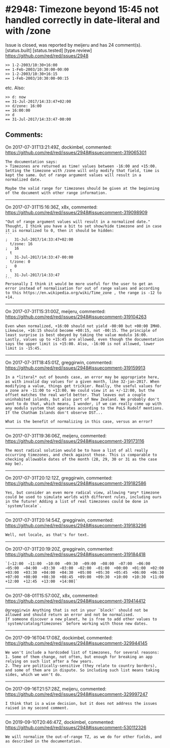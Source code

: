 
#2948: Timezone beyond 15:45 not handled correctly in date-literal and with /zone
================================================================================
Issue is closed, was reported by meijeru and has 24 comment(s).
[status.built] [status.tested] [type.review]
<https://github.com/red/red/issues/2948>

```
>> 1-2-2003/10:30+16:00
== 1-Feb-2003/10:30:00-00:00
>> 1-2-2003/10:30+16:15
== 1-Feb-2003/10:30:00-00:15
```
etc.
Also: 
```
>> d: now
== 31-Jul-2017/14:33:47+02:00
>> d/zone: 16:00
== 16:00:00
>> d
== 31-Jul-2017/14:33:47-00:00
```



Comments:
--------------------------------------------------------------------------------

On 2017-07-31T13:21:49Z, dockimbel, commented:
<https://github.com/red/red/issues/2948#issuecomment-319065301>

    The documentation says:
    > Timezones are returned as time! values between -16:00 and +15:00. Setting the timezone with /zone will only modify that field, time is kept the same. Out of range argument values will result in a normalized date.
    
    Maybe the valid range for timezones should be given at the beginning of the document with other range information.

--------------------------------------------------------------------------------

On 2017-07-31T15:16:36Z, x8x, commented:
<https://github.com/red/red/issues/2948#issuecomment-319098909>

    "Out of range argument values will result in a normalized date."
    Thought, I think you have a bit to set show/hide timezone and in case it is normalized to 0, then it should be hidden:
    ```
    ;   31-Jul-2017/14:33:47+02:00
      t/zone: 16
    ;   16
      t
    ;   31-Jul-2017/14:33:47-00:00
      t/zone: 0
    ;   0
      t
    ;   31-Jul-2017/14:33:47
    ```
    Personally I think it would be more useful for the user to get an error instead of normalisation for out of range values and according to this https://en.wikipedia.org/wiki/Time_zone , the range is -12 to +14.
    

--------------------------------------------------------------------------------

On 2017-07-31T15:31:00Z, meijeru, commented:
<https://github.com/red/red/issues/2948#issuecomment-319104263>

    Even when normalized, +16:00 should not yield -00:00 but +00:00 IMHO. Likewise, +16:15 should become +00:15, not -00:15. The principle of least surprise is best obeyed by taking the value modulo 16:00. Lastly, values up to +15:45 are allowed, even though the documentation says the upper limit is +15:00. Also, -16:00 is not allowed, lower limit is -15:45.

--------------------------------------------------------------------------------

On 2017-07-31T18:45:01Z, greggirwin, commented:
<https://github.com/red/red/issues/2948#issuecomment-319159913>

    In a *literal* out of bounds case, an error may be appropriate here, as with invalid day values for a given month, like 32-jan-2017. When modifying a value, things get trickier. Really, the useful values for a zone are -11:00 to +13:00. We could view it as +/-12:00, but the offset matches the real world better. That leaves out a couple uninhabited islands, but also part of New Zealand. We probably don't want to do that, which means, I wonder, if we can really come up with any modulo system that operates according to the PoLS Rudolf mentions. If the Chatham Islands don't observe DST...
    
    What is the benefit of normalizing in this case, versus an error?

--------------------------------------------------------------------------------

On 2017-07-31T19:36:06Z, meijeru, commented:
<https://github.com/red/red/issues/2948#issuecomment-319173116>

    The most radical solution would be to have a list of all really occurring timezones, and check against those. This is comparable to checking allowable dates of the month (28, 29, 30 or 31 as the case may be). 

--------------------------------------------------------------------------------

On 2017-07-31T20:12:12Z, greggirwin, commented:
<https://github.com/red/red/issues/2948#issuecomment-319182586>

    Yes, but consider an even more radical view, allowing *any* timezone could be used to simulate worlds with different rules, including ours in the future! Adding a list of real timezones could be done in `system/locale`.

--------------------------------------------------------------------------------

On 2017-07-31T20:14:54Z, greggirwin, commented:
<https://github.com/red/red/issues/2948#issuecomment-319183296>

    Well, not locale, as that's for text. 

--------------------------------------------------------------------------------

On 2017-07-31T20:19:20Z, greggirwin, commented:
<https://github.com/red/red/issues/2948#issuecomment-319184418>

    `[−12:00  −11:00  −10:00  −09:30  −09:00  −08:00  −07:00  −06:00  −05:00  −04:00  −03:30  −03:00  −02:00  −01:00  +00:00  +01:00  +02:00  +03:00  +03:30  +04:00  +04:30  +05:00  +05:30  +05:45  +06:00  +06:30  +07:00  +08:00  +08:30  +08:45  +09:00  +09:30  +10:00  +10:30  +11:00  +12:00  +12:45  +13:00  +14:00]`

--------------------------------------------------------------------------------

On 2017-08-01T15:57:00Z, x8x, commented:
<https://github.com/red/red/issues/2948#issuecomment-319414412>

    @greggirwin Anything that is not in your `block!` should not be allowed and should return an error and not be normalised.
    If someone discover a new planet, he is free to add other values to `system/catalog/timezones` before working with those new dates.

--------------------------------------------------------------------------------

On 2017-09-16T04:17:08Z, dockimbel, commented:
<https://github.com/red/red/issues/2948#issuecomment-329944145>

    We won't include a hardcoded list of timezones, for several reasons:
    1. Some of them change, not often, but enough for breaking an app relying on such list after a few years.
    2. They are politically-sensitive (they relate to country borders), and some of them are in dispute. So including such list means taking sides, which we won't do.

--------------------------------------------------------------------------------

On 2017-09-16T21:57:28Z, meijeru, commented:
<https://github.com/red/red/issues/2948#issuecomment-329997247>

    I think that is a wise decision, but it does not address the issues raised in my second comment. 

--------------------------------------------------------------------------------

On 2019-09-10T20:46:47Z, dockimbel, commented:
<https://github.com/red/red/issues/2948#issuecomment-530112326>

    We will normalize the out-of-range TZ, as we do for other fields, and as described in the documentation.

